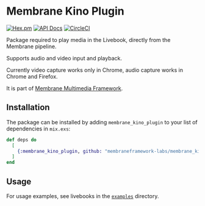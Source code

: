 # Membrane Kino Plugin

[![Hex.pm](https://img.shields.io/hexpm/v/membrane_template_plugin.svg)](https://hex.pm/packages/membrane_template_plugin)
[![API Docs](https://img.shields.io/badge/api-docs-yellow.svg?style=flat)](https://hexdocs.pm/membrane_template_plugin)
[![CircleCI](https://circleci.com/gh/membraneframework/membrane_template_plugin.svg?style=svg)](https://circleci.com/gh/membraneframework/membrane_template_plugin)

Package required to play media in the Livebook, directly from the Membrane pipeline.

Supports audio and video input and playback.

Currently video capture works only in Chrome, audio capture works in Chrome and Firefox.

It is part of [Membrane Multimedia Framework](https://membraneframework.org).

## Installation

The package can be installed by adding `membrane_kino_plugin` to your list of dependencies in `mix.exs`:

```elixir
def deps do
  [
    {:membrane_kino_plugin, github: "membraneframework-labs/membrane_kino_plugin", tag: "v0.4.0"}
  ]
end
```

## Usage

For usage examples, see livebooks in the [`examples`](./examples) directory.
